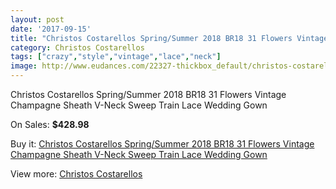 ```yaml
---
layout: post
date: '2017-09-15'
title: "Christos Costarellos Spring/Summer 2018 BR18 31 Flowers Vintage Champagne Sheath V-Neck Sweep Train Lace Wedding Gown"
category: Christos Costarellos
tags: ["crazy","style","vintage","lace","neck"]
image: http://www.eudances.com/22327-thickbox_default/christos-costarellos-spring-summer-2018-br18-31-flowers-vintage-champagne-sheath-v-neck-sweep-train-lace-wedding-gown.jpg
---
```

Christos Costarellos Spring/Summer 2018 BR18 31 Flowers Vintage Champagne Sheath V-Neck Sweep Train Lace Wedding Gown

On Sales: **$428.98**
<a href="https://www.eudances.com/en/christos-costarellos/7142-christos-costarellos-spring-summer-2018-br18-31-flowers-vintage-champagne-sheath-v-neck-sweep-train-lace-wedding-gown.html"><amp-img layout="responsive" width="600" height="600" src="//www.eudances.com/22327-thickbox_default/christos-costarellos-spring-summer-2018-br18-31-flowers-vintage-champagne-sheath-v-neck-sweep-train-lace-wedding-gown.jpg" alt="Christos Costarellos Spring/Summer 2018 BR18 31 Flowers Vintage Champagne Sheath V-Neck Sweep Train Lace Wedding Gown 0" /></a>
<a href="https://www.eudances.com/en/christos-costarellos/7142-christos-costarellos-spring-summer-2018-br18-31-flowers-vintage-champagne-sheath-v-neck-sweep-train-lace-wedding-gown.html"><amp-img layout="responsive" width="600" height="600" src="//www.eudances.com/22329-thickbox_default/christos-costarellos-spring-summer-2018-br18-31-flowers-vintage-champagne-sheath-v-neck-sweep-train-lace-wedding-gown.jpg" alt="Christos Costarellos Spring/Summer 2018 BR18 31 Flowers Vintage Champagne Sheath V-Neck Sweep Train Lace Wedding Gown 1" /></a>
<a href="https://www.eudances.com/en/christos-costarellos/7142-christos-costarellos-spring-summer-2018-br18-31-flowers-vintage-champagne-sheath-v-neck-sweep-train-lace-wedding-gown.html"><amp-img layout="responsive" width="600" height="600" src="//www.eudances.com/22328-thickbox_default/christos-costarellos-spring-summer-2018-br18-31-flowers-vintage-champagne-sheath-v-neck-sweep-train-lace-wedding-gown.jpg" alt="Christos Costarellos Spring/Summer 2018 BR18 31 Flowers Vintage Champagne Sheath V-Neck Sweep Train Lace Wedding Gown 2" /></a>

Buy it: [Christos Costarellos Spring/Summer 2018 BR18 31 Flowers Vintage Champagne Sheath V-Neck Sweep Train Lace Wedding Gown](https://www.eudances.com/en/christos-costarellos/7142-christos-costarellos-spring-summer-2018-br18-31-flowers-vintage-champagne-sheath-v-neck-sweep-train-lace-wedding-gown.html "Christos Costarellos Spring/Summer 2018 BR18 31 Flowers Vintage Champagne Sheath V-Neck Sweep Train Lace Wedding Gown")

View more: [Christos Costarellos](https://www.eudances.com/en/108-christos-costarellos "Christos Costarellos")